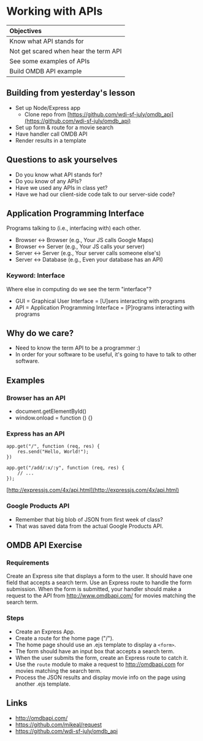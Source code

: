 # Working with APIs

| Objectives |
| :---- |
| Know what API stands for |
| Not get scared when hear the term API |
| See some examples of APIs |
| Build OMDB API example |

## Building from yesterday's lesson

- Set up Node/Express app
    - Clone repo from [https://github.com/wdi-sf-july/omdb_api](https://github.com/wdi-sf-july/omdb_api)
- Set up form & route for a movie search
- Have handler call OMDB API
- Render results in a template

## Questions to ask yourselves

- Do you know what API stands for?
- Do you know of any APIs?
- Have we used any APIs in class yet?
- Have we had our client-side code talk to our server-side code?

## Application Programming Interface

Programs talking to (i.e., interfacing with) each other.

- Browser <-> Browser (e.g., Your JS calls Google Maps)
- Browser <-> Server (e.g., Your JS calls your server)
- Server <-> Server (e.g., Your server calls someone else's)
- Server <-> Database (e.g., Even your database has an API)

### Keyword: Interface

Where else in computing do we see the term "interface"?

- GUI = Graphical User Interface = [U]sers interacting with programs
- API = Application Programming Interface = [P]rograms interacting with programs

## Why do we care?

- Need to know the term API to be a programmer :)
- In order for your software to be useful, it's going to have to talk
  to other software.

## Examples

### Browser has an API

- document.getElementById()
- window.onload = function () {}

### Express has an API

    app.get("/", function (req, res) {
        res.send("Hello, World!");
    })

    app.get("/add/:x/:y", function (req, res) {
        // ...
    });

[http://expressjs.com/4x/api.html](http://expressjs.com/4x/api.html)

### Google Products API

- Remember that big blob of JSON from first week of class?
- That was saved data from the actual Google Products API.

## OMDB API Exercise

### Requirements
Create an Express site that displays a form to the user.
It should have one field that accepts a search term. Use an
Express route to handle the form submission. When the form is
submitted, your handler should make a request to the API from
http://www.omdbapi.com/ for movies matching the search term.

### Steps
- Create an Express App.
- Create a route for the home page ("/").
- The home page should use an .ejs template to display a `<form>`.
- The form should have an input box that accepts a search term.
- When the user submits the form, create an Express route to catch it.
- Use the `route` module to make a request to http://omdbapi.com for
  movies matching the search term.
- Process the JSON results and display movie info on the page using
  another .ejs template.

## Links

- http://omdbapi.com/
- https://github.com/mikeal/request
- https://github.com/wdi-sf-july/omdb_api

